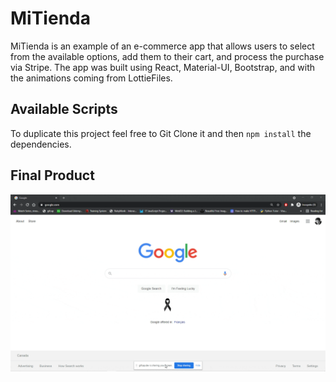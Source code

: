 # MiTienda

MiTienda is an example of an e-commerce app that allows users to select from the available options, add them to their cart, and process the purchase via Stripe. The app was built using React, Material-UI, Bootstrap, and with the animations coming from LottieFiles.

## Available Scripts

To duplicate this project feel free to Git Clone it and then `npm install` the dependencies. 

## Final Product

![Alt Text](MiTienda.gif)
